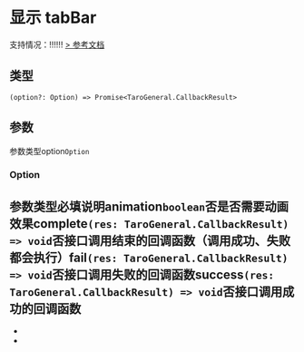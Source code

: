 # 显示 tabBar
支持情况：!!!!!!
[> 参考文档
](https://developers.weixin.qq.com/miniprogram/dev/api/ui/tab-bar/wx.showTabBar.html)
## 类型[​](showTabBar.html#类型)
```tsx
(option?: Option) => Promise<TaroGeneral.CallbackResult>
```

## 参数[​](showTabBar.html#参数)
参数类型option`Option`
### Option[​](showTabBar.html#option)
参数类型必填说明animation`boolean`否是否需要动画效果complete`(res: TaroGeneral.CallbackResult) => void`否接口调用结束的回调函数（调用成功、失败都会执行）fail`(res: TaroGeneral.CallbackResult) => void`否接口调用失败的回调函数success`(res: TaroGeneral.CallbackResult) => void`否接口调用成功的回调函数
- 
- 

-
